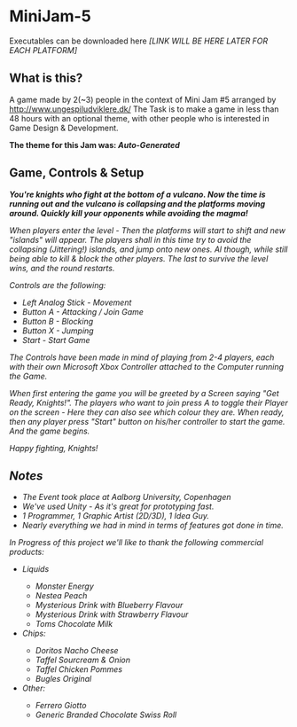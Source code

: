 MiniJam-5
==========
Executables can be downloaded here <i>[LINK WILL BE HERE LATER FOR EACH PLATFORM]</i>

What is this?
---------
A game made by 2(~3) people in the context of Mini Jam #5 arranged by http://www.ungespiludviklere.dk/
The Task is to make a game in less than 48 hours with an optional theme, with other people who is interested in Game Design & Development.

<b>The theme for this Jam was: <i>Auto-Generated</i></b>

Game, Controls & Setup
---------
<b><i>You're knights who fight at the bottom of a vulcano. Now the time is running out and the vulcano is collapsing and the platforms moving around. Quickly kill your opponents while avoiding the magma!<i></b>

When players enter the level - Then the platforms will start to shift and new "islands" will appear.
The players shall in this time try to avoid the collapsing (Jittering!) islands, and jump onto new ones.
Al though, while still being able to kill & block the other players.
The last to survive the level wins, and the round restarts.

Controls are the following:
<ul>
	<li>Left Analog Stick - Movement</li>
	<li>Button A - Attacking / Join Game</li>
	<li>Button B - Blocking</li>
	<li>Button X - Jumping</li>
	<li>Start - Start Game</li>
</ul>
The Controls have been made in mind of playing from 2-4 players, each with their own Microsoft Xbox Controller attached to the Computer running the Game.

When first entering the game you will be greeted by a Screen saying "Get Ready, Knights!".
The players who want to join press A to toggle their Player on the screen - Here they can also see which colour they are.
When ready, then any player press "Start" button on his/her controller to start the game. And the game begins.

Happy fighting, Knights!

Notes
---------
<ul>
  <li>The Event took place at Aalborg University, Copenhagen</li>
  <li>We've used Unity - As it's great for prototyping fast.</li>
  <li>1 Programmer, 1 Graphic Artist (2D/3D), 1 Idea Guy.</li>
  <li>Nearly everything we had in mind in terms of features got done in time.</li>
</ul>

In Progress of this project we'll like to thank the following commercial products:
<ul>
	<li>Liquids</li>
	<ul>
		<li>Monster Energy</li>
		<li>Nestea Peach</li>
		<li>Mysterious Drink with Blueberry Flavour</li>
		<li>Mysterious Drink with Strawberry Flavour</li>
		<li>Toms Chocolate Milk</li>
	</ul>
  <li>Chips:</li>
  <ul>
    <li>Doritos Nacho Cheese</li>
    <li>Taffel Sourcream & Onion</li>
    <li>Taffel Chicken Pommes</li>
    <li>Bugles Original</li>
  </ul>
  <li>Other:</li>
  <ul>
  	<li>Ferrero Giotto</li>
  	<li>Generic Branded Chocolate Swiss Roll</li>
  </ul>
</ul>




